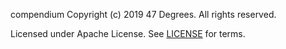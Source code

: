 compendium
Copyright (c) 2019 47 Degrees.  All rights reserved.

Licensed under Apache License. See [LICENSE](LICENSE) for terms.